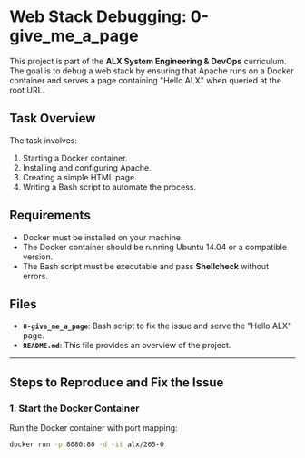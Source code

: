 # Web Stack Debugging: 0-give_me_a_page

This project is part of the **ALX System Engineering & DevOps** curriculum. The goal is to debug a web stack by ensuring that Apache runs on a Docker container and serves a page containing "Hello ALX" when queried at the root URL.

## Task Overview

The task involves:
1. Starting a Docker container.
2. Installing and configuring Apache.
3. Creating a simple HTML page.
4. Writing a Bash script to automate the process.

## Requirements
- Docker must be installed on your machine.
- The Docker container should be running Ubuntu 14.04 or a compatible version.
- The Bash script must be executable and pass **Shellcheck** without errors.

## Files
- **`0-give_me_a_page`**: Bash script to fix the issue and serve the "Hello ALX" page.
- **`README.md`**: This file provides an overview of the project.

---

## Steps to Reproduce and Fix the Issue

### 1. Start the Docker Container
Run the Docker container with port mapping:

```bash
docker run -p 8080:80 -d -it alx/265-0
